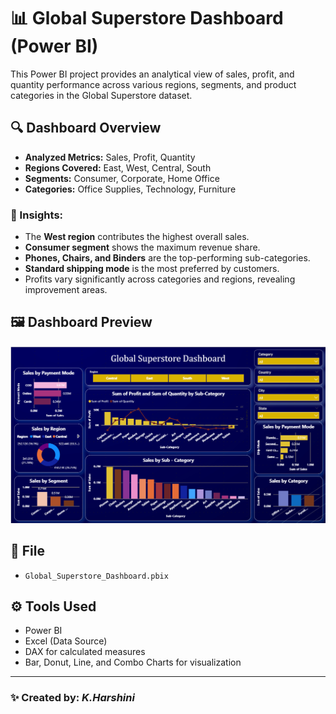 # 📊 Global Superstore Dashboard (Power BI)

This Power BI project provides an analytical view of sales, profit, and quantity performance across various regions, segments, and product categories in the Global Superstore dataset.

## 🔍 Dashboard Overview
- **Analyzed Metrics:** Sales, Profit, Quantity  
- **Regions Covered:** East, West, Central, South  
- **Segments:** Consumer, Corporate, Home Office  
- **Categories:** Office Supplies, Technology, Furniture  

### 🧠 Insights:
- The **West region** contributes the highest overall sales.  
- **Consumer segment** shows the maximum revenue share.  
- **Phones, Chairs, and Binders** are the top-performing sub-categories.  
- **Standard shipping mode** is the most preferred by customers.  
- Profits vary significantly across categories and regions, revealing improvement areas.  

## 🖼 Dashboard Preview
![Global Superstore Dashboard](Global%20Superstore%20Dashboard.png)

## 📂 File
- `Global_Superstore_Dashboard.pbix`

## ⚙️ Tools Used
- Power BI  
- Excel (Data Source)  
- DAX for calculated measures  
- Bar, Donut, Line, and Combo Charts for visualization  

---

### ✨ Created by: *K.Harshini*
